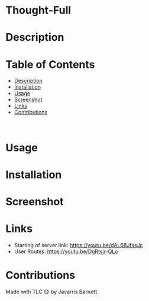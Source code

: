 # Thought-Full

# Description


# Table of Contents

  - [Description](#description)
  - [Installation](#installation)
  - [Usage](#usage)
  - [Screenshot](#screenshot)
  - [Links](#links)
  - [Contributions](#contributions)
  <br />
  
  
  # Usage
  
  
  
# Installation


# Screenshot 


# Links

- Starting of server link: https://youtu.be/dAL68JfssJc
- User Routes: https://youtu.be/DgRtsjr-QLo

# Contributions

Made with TLC 😊 by Javarris Barnett

